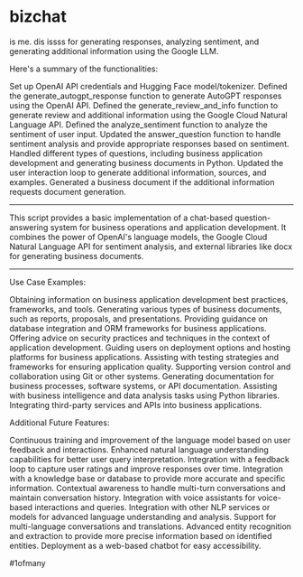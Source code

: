 # bizchat


is me.
dis issss for generating responses, analyzing sentiment, and generating additional information using the Google LLM. 

Here's a summary of the functionalities:

Set up OpenAI API credentials and Hugging Face model/tokenizer.
Defined the generate_autogpt_response function to generate AutoGPT responses using the OpenAI API.
Defined the generate_review_and_info function to generate review and additional information using the Google Cloud Natural Language API.
Defined the analyze_sentiment function to analyze the sentiment of user input.
Updated the answer_question function to handle sentiment analysis and provide appropriate responses based on sentiment.
Handled different types of questions, including business application development and generating business documents in Python.
Updated the user interaction loop to generate additional information, sources, and examples.
Generated a business document if the additional information requests document generation.


***
This script provides a basic implementation of a chat-based question-answering system for business operations and application development. It combines the power of OpenAI's language models, the Google Cloud Natural Language API for sentiment analysis, and external libraries like docx for generating business documents.

***


Use Case Examples:

Obtaining information on business application development best practices, frameworks, and tools.
Generating various types of business documents, such as reports, proposals, and presentations.
Providing guidance on database integration and ORM frameworks for business applications.
Offering advice on security practices and techniques in the context of application development.
Guiding users on deployment options and hosting platforms for business applications.
Assisting with testing strategies and frameworks for ensuring application quality.
Supporting version control and collaboration using Git or other systems.
Generating documentation for business processes, software systems, or API documentation.
Assisting with business intelligence and data analysis tasks using Python libraries.
Integrating third-party services and APIs into business applications.


Additional Future Features:

Continuous training and improvement of the language model based on user feedback and interactions.
Enhanced natural language understanding capabilities for better user query interpretation.
Integration with a feedback loop to capture user ratings and improve responses over time.
Integration with a knowledge base or database to provide more accurate and specific information.
Contextual awareness to handle multi-turn conversations and maintain conversation history.
Integration with voice assistants for voice-based interactions and queries.
Integration with other NLP services or models for advanced language understanding and analysis.
Support for multi-language conversations and translations.
Advanced entity recognition and extraction to provide more precise information based on identified entities.
Deployment as a web-based chatbot for easy accessibility.



#1ofmany
